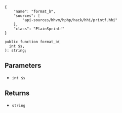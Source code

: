 ``` yamlmeta
{
    "name": "format_b",
    "sources": [
        "api-sources/hhvm/hphp/hack/hhi/printf.hhi"
    ],
    "class": "PlainSprintf"
}
```




``` Hack
public function format_b(
  int $s,
): string;
```




## Parameters




+ ` int $s `




## Returns




* ` string `
<!-- HHAPIDOC -->
